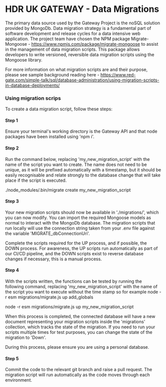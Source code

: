 
# HDR UK GATEWAY - Data Migrations

The primary data source used by the Gateway Project is the noSQL solution provided by MongoDb.  Data migration strategy is a fundamental part of software development and release cycles for a data intensive web application.  The project team have chosen the NPM package Migrate-Mongoose - https://www.npmjs.com/package/migrate-mongoose to assist in the management of data migration scripts.  This package allows developers to write versioned, reversible data migration scripts using the Mongoose library.

For more information on what migration scripts are and their purpose, please see sample background reading here - https://www.red-gate.com/simple-talk/sql/database-administration/using-migration-scripts-in-database-deployments/

### Using migration scrips

To create a data migration script, follow these steps:

#### Step 1

Ensure your terminal's working directory is the Gateway API and that node packages have been installed using 'npm i'.

#### Step 2

Run the command below, replacing 'my_new_migration_script' with the name of the script you want to create.  The name does not need to be unique, as it will be prefixed automatically with a timestamp, but it should be easily recognisable and relate strongly to the database change that will take place if the script is executed.

./node_modules/.bin/migrate create my_new_migration_script

#### Step 3

Your new migration scripts should now be available in './migrations/', which you can now modify.  You can import the required Mongoose models as normal to interact with the MongoDb database.  The migration scripts that run locally will use the connection string taken from your .env file against the variable 'MIGRATE_dbConnectionUri'.

Complete the scripts required for the UP process, and if possible, the DOWN process.  For awareness, the UP scripts run automatically as part of our CI/CD pipeline, and the DOWN scripts exist to reverse database changes if necessary, this is a manual process.

#### Step 4

With the scripts written, the functions can be tested by running the following command, replacing 'my_new_migration_script' with the name of the script you want to execute without the time stamp so for example 
node -r esm migrations/migrate.js up add_globals 

node -r esm migrations/migrate.js up my_new_migration_script

When this process is completed, the connected database will have a new document representing your migration scripts inside the 'migrations' collection, which tracks the state of the migration.  If you need to run your scripts multiple times for test purposes, you can change the state of the migration to 'Down'.  

During this process, please ensure you are using a personal database.

#### Step 5

Commit the code to the relevant git branch and raise a pull request.  The migration script will run automatically as the code moves through each environment.
